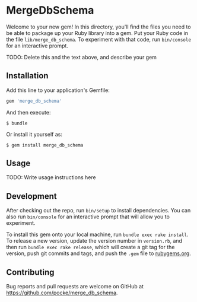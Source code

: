 # MergeDbSchema

Welcome to your new gem! In this directory, you'll find the files you need to be able to package up your Ruby library into a gem. Put your Ruby code in the file `lib/merge_db_schema`. To experiment with that code, run `bin/console` for an interactive prompt.

TODO: Delete this and the text above, and describe your gem

## Installation

Add this line to your application's Gemfile:

```ruby
gem 'merge_db_schema'
```

And then execute:

    $ bundle

Or install it yourself as:

    $ gem install merge_db_schema

## Usage

TODO: Write usage instructions here

## Development

After checking out the repo, run `bin/setup` to install dependencies. You can also run `bin/console` for an interactive prompt that will allow you to experiment.

To install this gem onto your local machine, run `bundle exec rake install`. To release a new version, update the version number in `version.rb`, and then run `bundle exec rake release`, which will create a git tag for the version, push git commits and tags, and push the `.gem` file to [rubygems.org](https://rubygems.org).

## Contributing

Bug reports and pull requests are welcome on GitHub at https://github.com/pocke/merge_db_schema.
